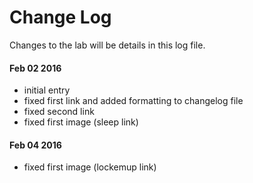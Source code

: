 # Change Log
Changes to the lab will be details in this log file.

#### Feb 02 2016
- initial entry
- fixed first link and added formatting to changelog file
- fixed second link
- fixed first image (sleep link)

#### Feb 04 2016
- fixed first image (lockemup link)